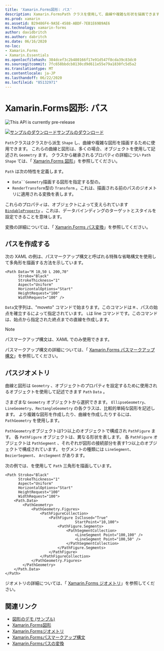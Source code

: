 ```yaml
---
title: 'Xamarin.Forms図形: パス'
description: Xamarin.FormsPath クラスを使用して、曲線や複雑な形状を描画できます。
ms.prod: xamarin
ms.assetid: B29486F4-9A5E-4588-ABDF-7EB1E69B9AE6
ms.technology: xamarin-forms
author: davidbritch
ms.author: dabritch
ms.date: 06/16/2020
no-loc:
- Xamarin.Forms
- Xamarin.Essentials
ms.openlocfilehash: 384dcef3c2b480166f17e91d547f8cda39c83dc0
ms.sourcegitcommit: 7fc658bbdcb8130cd9d611e55e79a1830fc5d5a2
ms.translationtype: MT
ms.contentlocale: ja-JP
ms.lasthandoff: 06/22/2020
ms.locfileid: "85132971"
---
```

# <a name="xamarinforms-shapes-path"></a>Xamarin.Forms図形: パス

![](~/media/shared/preview.png "This API is currently pre-release")

[![サンプルのダウンロード](~/media/shared/download.png)サンプルのダウンロード](https://docs.microsoft.com/samples/xamarin/xamarin-forms-samples/userinterface-shapesdemos/)

`Path`クラスはクラスから派生 `Shape` し、曲線や複雑な図形を描画するために使用できます。 これらの曲線と図形は、多くの場合、オブジェクトを使用して記述され `Geometry` ます。 クラスから継承されるプロパティの詳細につい `Path` `Shape` ては、「 [ Xamarin.Forms 図形](index.md)」を参照してください。

`Path` は次の特性を定義します。

- `Data``Geometry`描画する図形を指定する型の。
- `RenderTransform`型の `Transform` 。これは、描画される前のパスのジオメトリに適用される変換を表します。

これらのプロパティは、オブジェクトによって支えられています [`BindableProperty`](xref:Xamarin.Forms.BindableProperty) 。これは、データバインディングのターゲットとスタイルを設定できることを意味します。

変換の詳細については、「 [ Xamarin.Forms パス変換](path-transforms.md)」を参照してください。

## <a name="create-a-path"></a>パスを作成する

次の XAML の例は、パスマークアップ構文と呼ばれる特殊な省略構文を使用して多角形を描画する方法を示しています。

```xaml
<Path Data="M 10,50 L 200,70"
      Stroke="Black"
      StrokeThickness="1"
      Aspect="Uniform"
      HorizontalOptions="Start"
      HeightRequest="100"
      WidthRequest="100" />
```

`Data`文字列は、"moveto" コマンドで始まります。このコマンドは `M` 、パスの始点を確立するによって指定されています。 `L`は line コマンドです。このコマンドは、始点から指定された終点までの直線を作成します。

> [!NOTE]
> パスマークアップ構文は、XAML でのみ使用できます。

パスマークアップ構文の詳細については、「 [ Xamarin.Forms パスマークアップ構文](path-markup-syntax.md)」を参照してください。

## <a name="path-geometry"></a>パスジオメトリ

曲線と図形は `Geometry` 、オブジェクトのプロパティを設定するために使用されるオブジェクトを使用して記述できます `Path` `Data` 。

さまざまな `Geometry` オブジェクトから選択できます。 `EllipseGeometry`、`LineGeometry`、`RectangleGeometry` の各クラスは、比較的単純な図形を記述します。 より複雑な図形を作成したり、曲線を作成したりするには、`PathGeometry` を使用します。

`PathGeometry`オブジェクトは1つ以上のオブジェクトで構成され `PathFigure` ます。 各 `PathFigure` オブジェクトは、異なる形状を表します。 各 `PathFigure` オブジェクトは `PathSegment` 、それぞれが図形の接続部分を表す1つ以上のオブジェクトで構成されています。 セグメントの種類には `LineSegment`、`BezierSegment`、 `ArcSegment` があります。

次の例では、を使用して `Path` 三角形を描画しています。

```xaml
<Path Stroke="Black"
      StrokeThickness="1"
      Aspect="Uniform"
      HorizontalOptions="Start"
      HeightRequest="100"
      WidthRequest="100">
    <Path.Data>
        <PathGeometry>
            <PathGeometry.Figures>
                <PathFigureCollection>
                    <PathFigure IsClosed="True"
                                StartPoint="10,100">
                        <PathFigure.Segments>
                            <PathSegmentCollection>
                                <LineSegment Point="100,100" />
                                <LineSegment Point="100,50" />
                            </PathSegmentCollection>
                        </PathFigure.Segments>
                    </PathFigure>
                </PathFigureCollection>
            </PathGeometry.Figures>
        </PathGeometry>
    </Path.Data>
</Path>
```

ジオメトリの詳細については、「 [ Xamarin.Forms ジオメトリ](geometries.md)」を参照してください。

## <a name="related-links"></a>関連リンク

- [図形のデモ (サンプル)](https://docs.microsoft.com/samples/xamarin/xamarin-forms-samples/userinterface-shapesdemos/)
- [Xamarin.Forms図形](index.md)
- [Xamarin.Formsジオメトリ](geometries.md)
- [Xamarin.Formsパスマークアップ構文](path-markup-syntax.md)
- [Xamarin.Formsパスの変換](path-transforms.md)
